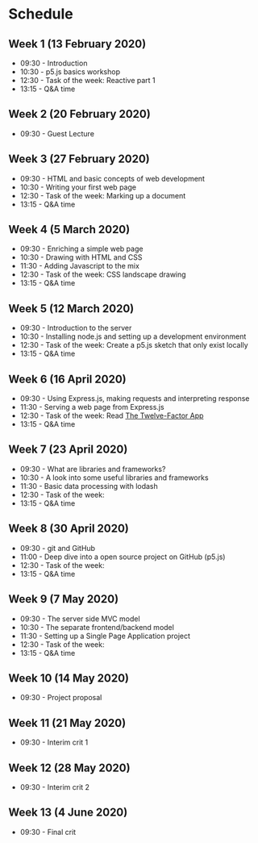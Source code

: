 # Schedule
## Week 1 (13 February 2020)
- 09:30 - Introduction
- 10:30 - p5.js basics workshop
- 12:30 - Task of the week: Reactive part 1
- 13:15 - Q&A time

## Week 2 (20 February 2020)
- 09:30 - Guest Lecture

## Week 3 (27 February 2020)
- 09:30 - HTML and basic concepts of web development
- 10:30 - Writing your first web page
- 12:30 - Task of the week: Marking up a document
- 13:15 - Q&A time

## Week 4 (5 March 2020)
- 09:30 - Enriching a simple web page
- 10:30 - Drawing with HTML and CSS
- 11:30 - Adding Javascript to the mix
- 12:30 - Task of the week: CSS landscape drawing
- 13:15 - Q&A time

## Week 5 (12 March 2020)
- 09:30 - Introduction to the server
- 10:30 - Installing node.js and setting up a development environment
- 12:30 - Task of the week: Create a p5.js sketch that only exist locally
- 13:15 - Q&A time

## Week 6 (16 April 2020)
- 09:30 - Using Express.js, making requests and interpreting response
- 11:30 - Serving a web page from Express.js
- 12:30 - Task of the week: Read [The Twelve-Factor App](https://12factor.net/)
- 13:15 - Q&A time

## Week 7 (23 April 2020)
- 09:30 - What are libraries and frameworks?
- 10:30 - A look into some useful libraries and frameworks
- 11:30 - Basic data processing with lodash
- 12:30 - Task of the week:
- 13:15 - Q&A time

## Week 8 (30 April 2020)
- 09:30 - git and GitHub
- 11:00 - Deep dive into a open source project on GitHub (p5.js)
- 12:30 - Task of the week:
- 13:15 - Q&A time

## Week 9 (7 May 2020)
- 09:30 - The server side MVC model
- 10:30 - The separate frontend/backend model
- 11:30 - Setting up a Single Page Application project
- 12:30 - Task of the week:
- 13:15 - Q&A time

## Week 10 (14 May 2020)
- 09:30 - Project proposal

## Week 11 (21 May 2020)
- 09:30 - Interim crit 1

## Week 12 (28 May 2020)
- 09:30 - Interim crit 2

## Week 13 (4 June 2020)
- 09:30 - Final crit